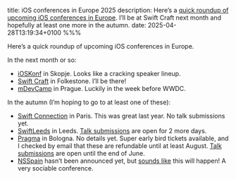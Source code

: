 title: iOS conferences in Europe 2025
description: Here’s a [quick roundup of upcoming iOS conferences in Europe](). I’ll be at Swift Craft next month and hopefully at least one more in the autumn.
date: 2025-04-28T13:19:34+0100
%%%

Here’s a quick roundup of upcoming iOS conferences in Europe.

In the next month or so:

- [iOSKonf](https://www.ioskonf.mk/) in Skopje. Looks like a cracking speaker lineup.
- [Swift Craft](https://swiftcraft.uk/) in Folkestone. I’ll be there!
- [mDevCamp](https://mdevcamp.eu/) in Prague. Luckily in the week before WWDC.

In the autumn (I’m hoping to go to at least one of these):

- [Swift Connection](https://swiftconnection.io/) in Paris. This was great last year. No talk submissions yet.
- [SwiftLeeds](https://swiftleeds.co.uk/) in Leeds. [Talk submissions](https://swiftleeds.co.uk/cfp) are open for 2 more days.
- [Pragma](https://www.pragmaconference.com/) in Bologna. No details yet. Super early bird tickets available, and I checked by email that these are refundable until at least August. [Talk submissions](https://docs.google.com/forms/d/e/1FAIpQLSdfqCRaIFLSFthBoaii92pStWueUFy-yHlgVySapLaew6h3Yg/viewform) are open until the end of June.
- [NSSpain](https://nsspain.com/) hasn’t been announced yet, but [sounds like](https://mastodon.social/@nsspain/114225388991317226) this will happen! A very sociable conference.
